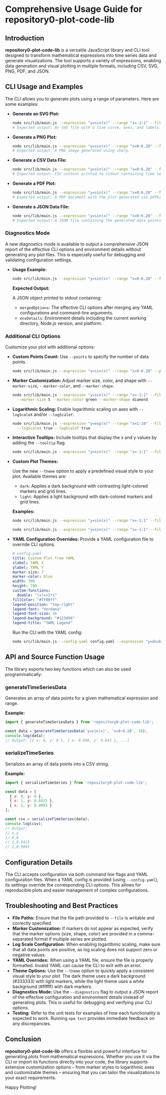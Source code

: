 # Comprehensive Usage Guide for repository0-plot-code-lib

## Introduction

**repository0-plot-code-lib** is a versatile JavaScript library and CLI tool designed to transform mathematical expressions into time series data and generate visualizations. The tool supports a variety of expressions, enabling data generation and visual plotting in multiple formats, including CSV, SVG, PNG, PDF, and JSON.

## CLI Usage and Examples

The CLI allows you to generate plots using a range of parameters. Here are some examples:

- **Generate an SVG Plot:**

  ```sh
  node src/lib/main.js --expression "y=sin(x)" --range "x=-1:1" --file output.svg
  # Expected output: An SVG file with a sine curve, axes, and labels.
  ```

- **Generate a PNG Plot:**

  ```sh
  node src/lib/main.js --expression "y=sin(x)" --range "x=0:6.28" --file output.png
  # Expected output: A PNG image generated using sharp.
  ```

- **Generate a CSV Data File:**

  ```sh
  node src/lib/main.js --expression "y=sin(x)" --range "x=0:6.28" --file output.csv
  # Expected output: CSV content printed to stdout containing time series data.
  ```

- **Generate a PDF Plot:**

  ```sh
  node src/lib/main.js --expression "y=sin(x)" --range "x=0:6.28" --file output.pdf
  # Expected output: A PDF document with the plot generated via pdfkit.
  ```

- **Generate a JSON Data File:**

  ```sh
  node src/lib/main.js --expression "y=sin(x)" --range "x=0:6.28" --file output.json
  # Expected output: A JSON file containing the generated data points.
  ```

### Diagnostics Mode

A new diagnostics mode is available to output a comprehensive JSON report of the effective CLI options and environment details without generating any plot files. This is especially useful for debugging and validating configuration settings.

- **Usage Example:**

  ```sh
  node src/lib/main.js --expression "y=sin(x)" --range "x=0:6.28" --file output.svg --diagnostics
  ```

  **Expected Output:**

  A JSON object printed to stdout containing:
  - `mergedOptions`: The effective CLI options after merging any YAML configurations and command-line arguments.
  - `envDetails`: Environment details including the current working directory, Node.js version, and platform.

### Additional CLI Options

Customize your plot with additional options:

- **Custom Points Count:** Use `--points` to specify the number of data points.

  ```sh
  node src/lib/main.js --expression "y=sin(x)" --range "x=0:6.28" --points 20 --file output.csv
  ```

- **Marker Customization:** Adjust marker size, color, and shape with `--marker-size`, `--marker-color`, and `--marker-shape`.

  ```sh
  node src/lib/main.js --expression "y=sin(x)" --range "x=-1:1" --file output.svg \
    --marker-size 5 --marker-color green --marker-shape diamond
  ```

- **Logarithmic Scaling:** Enable logarithmic scaling on axes with `--logScaleX` and/or `--logScaleY`.

  ```sh
  node src/lib/main.js --expression "y=exp(x)" --range "x=1:10" --file output.svg \
    --logScaleX true --logScaleY true
  ```

- **Interactive Tooltips:** Include tooltips that display the x and y values by adding the `--tooltip` flag.

  ```sh
  node src/lib/main.js --expression "y=sin(x)" --range "x=-1:1" --file output.svg --tooltip
  ```

- **Custom Plot Themes:**

  Use the new `--theme` option to apply a predefined visual style to your plot. Available themes are:

  - `dark`: Applies a dark background with contrasting light-colored markers and grid lines.
  - `light`: Applies a light background with dark-colored markers and grid lines.

  **Examples:**

  ```sh
  node src/lib/main.js --expression "y=sin(x)" --range "x=-1:1" --file output.svg --theme dark
  ```

  ```sh
  node src/lib/main.js --expression "y=sin(x)" --range "x=-1:1" --file output.svg --theme light
  ```

- **YAML Configuration Overrides:** Provide a YAML configuration file to override CLI options.

  ```yaml
  # config.yaml
  title: Custom Plot from YAML
  xlabel: YAML X
  ylabel: YAML Y
  marker-size: 7
  marker-color: blue
  width: 700
  height: 700
  custom-functions:
    double: "(x)=>2*x"
  fillColor: "#ff00ff"
  legend-position: "top-right"
  legend-font: "Verdana"
  legend-font-size: 16
  legend-background: "#123456"
  legend-title: "YAML Legend"
  ```

  Run the CLI with the YAML config:

  ```sh
  node src/lib/main.js --config-yaml config.yaml --expression "y=double(x)" --range "x=0:10" --file output.svg
  ```

## API and Source Function Usage

The library exports two key functions which can also be used programmatically:

### generateTimeSeriesData

Generates an array of data points for a given mathematical expression and range.

**Example:**

```js
import { generateTimeSeriesData } from 'repository0-plot-code-lib';

const data = generateTimeSeriesData('y=sin(x)', 'x=0:6.28', 10);
console.log(data);
// Output: [{ x: 0, y: 0 }, { x: 0.698, y: 0.642 }, ...]
```

### serializeTimeSeries

Serializes an array of data points into a CSV string.

**Example:**

```js
import { serializeTimeSeries } from 'repository0-plot-code-lib';

const data = [
  { x: 0, y: 0 },
  { x: 1, y: 0.8415 },
  { x: 2, y: 0.9093 }
];

const csv = serializeTimeSeries(data);
console.log(csv);
// Output:
// x,y
// 0,0
// 1,0.8415
// 2,0.9093
```

## Configuration Details

The CLI accepts configuration via both command line flags and YAML configuration files. When a YAML config is provided (using `--config-yaml`), its settings override the corresponding CLI options. This allows for reproducible plots and easier management of complex configurations.

## Troubleshooting and Best Practices

- **File Paths:** Ensure that the file path provided to `--file` is writable and correctly specified.
- **Marker Customization:** If markers do not appear as expected, verify that the marker options (size, shape, color) are provided in a comma-separated format if multiple series are plotted.
- **Log Scale Configuration:** When enabling logarithmic scaling, make sure that all data points are positive, as log scaling does not support zero or negative values.
- **YAML Overrides:** When using a YAML file, ensure the file is properly formatted. Invalid YAML can cause the CLI to exit with an error.
- **Theme Options:** Use the `--theme` option to quickly apply a consistent visual style to your plot. The dark theme uses a dark background (#333333) with light markers, while the light theme uses a white background (#ffffff) with dark markers.
- **Diagnostics Mode:** Use the `--diagnostics` flag to output a JSON report of the effective configuration and environment details instead of generating plots. This is useful for debugging and verifying your CLI options.
- **Testing:** Refer to the unit tests for examples of how each functionality is expected to work. Running `npm test` provides immediate feedback on any discrepancies.

## Conclusion

**repository0-plot-code-lib** offers a flexible and powerful interface for generating plots from mathematical expressions. Whether you use it via the CLI or import its functions directly into your code, the library supports extensive customization options – from marker styles to logarithmic axes and customizable themes – ensuring that you can tailor the visualizations to your exact requirements.

Happy Plotting!
